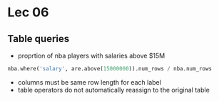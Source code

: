 # Lec 06

## Table queries

- proprtion of nba players with salaries above $15M

```py
nba.where('salary', are.above(15000000)).num_rows / nba.num_rows
```

- columns must be same row length for each label
- table operators do not automatically reassign to the original table
